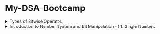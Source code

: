 # My-DSA-Bootcamp


<details>
<summary>Types of Bitwise Operator.</summary>
<code style="white-space:nowrap;">

There are six types of the bitwise operator in Java:
   o	Bitwise AND
   o	Bitwise exclusive OR
   o	Bitwise inclusive OR
   o	Bitwise Compliment
   o	Bit Shift Operators
 
  ![image](https://user-images.githubusercontent.com/29138925/161416450-8463c3d3-441e-4186-b925-a757c2e40237.png)


 
 
Let's explain the bitwise operator in detail.
**Bitwise AND (&)**
It is a binary operator denoted by the symbol &. It returns 1 if and only if both bits are 1, else returns 0.
![image](https://user-images.githubusercontent.com/29138925/161416321-cce79c1c-be1c-40e1-9e98-78d45e12d2c2.png)
 

**Bitwise exclusive XOR (^)**
It is a binary operator denoted by the symbol ^ (pronounced as caret). It returns 0 if both bits are the same, else returns 1.
 ![image](https://user-images.githubusercontent.com/29138925/161416333-736151df-7bea-4358-af8d-7857c8038c93.png)

 
**Bitwise inclusive OR (|)**
It is a binary operator denoted by the symbol | (pronounced as a pipe). It returns 1 if either of the bit is 1, else returns 0.
 ![image](https://user-images.githubusercontent.com/29138925/161416342-625ec748-89e3-4f92-8ebd-ea0f8152b1ed.png)

 
 
**Bitwise Complement (~)**
It is a unary operator denoted by the symbol ~ (pronounced as the tilde). It returns the inverse or complement of the bit. It makes every 0 a 1 and every 1 a 0.
![image](https://user-images.githubusercontent.com/29138925/161416350-e51cfac1-ee02-4686-a5fd-41d67afdaaa9.png)
 

**Left Shifts**
   
When shifting left, the most-significant bit is lost, and a 00 bit is inserted on the other end.
The left shift operator is usually written as "<<".
  0010 << 1  →  0100
0010 << 2  →  1000
A single left shift multiplies a binary number by 2:
  0010 << 1  →  0100

0010 is 2
0100 is 4

**Logical Right Shifts**
 
   When shifting right with a logical right shift, the least-significant bit is lost and a 00 is inserted on the other end.
     1011 >>> 1  →  0101
   1011 >>> 3  →  0001
   For positive numbers, a single logical right shift divides a number by 2, throwing out any remainders.
     0101 >>> 1  →  0010

   0101 is 5
   0010 is 2
 
 
**Arithmetic Right Shifts**
 
When shifting right with an arithmetic right shift, the least-significant bit is lost and the most-significant bit is copied.
Languages handle arithmetic and logical right shifting in different ways. Java provides two right shift operators: >> does an arithmetic right shift and >>> does a logical right shift.
  1011 >> 1  →  1101
1011 >> 3  →  1111

0011 >> 1  →  0001
0011 >> 2  →  0000
 
The first two numbers had a 11 as the most significant bit, so more 11's were inserted during the shift. The last two numbers had a 00 as the most significant bit, so the shift inserted more 00's.
If a number is encoded using two's complement, then an arithmetic right shift preserves the number's sign, while a logical right shift makes the number positive.
  // Arithmetic shift
1011 >> 1  →  1101
    1011 is -5
    1101 is -3

// Logical shift
1111 >>> 1  →  0111
    1111 is -1
    0111 is  7


  </code>
</details>
 
<details>
<summary>Introduction to Number System and Bit Manipulation - ! 1. Single Number.</summary>
<code style="white-space:nowrap;">
 
Introduction to Number System and Bit Manipulation**

Problem Description
Given an array of integers A, every element appears twice except for one. Find that integer that occurs once.

NOTE: Your algorithm should have a linear runtime complexity. Could you implement it without using extra memory?



Problem Constraints
2 <= |A| <= 2000000

0 <= A[i] <= INTMAX



Input Format
The first and only argument of input contains an integer array A.



Output Format
Return a single integer denoting the single element.



Example Input
Input 1:

 A = [1, 2, 2, 3, 1]
Input 2:

 A = [1, 2, 2]


Example Output
Output 1:

 3
Output 2:

 1


Example Explanation
Explanation 1:

3 occurs once.
Explanation 2:

1 occurs once.

 </code>
</details>

